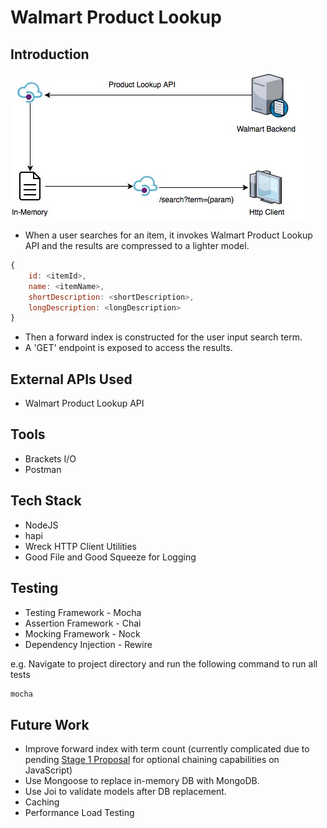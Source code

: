 # Walmart Product Lookup

## Introduction
![Architecture Diagram](architecture/architecture.jpg)

* When a user searches for an item, it invokes Walmart Product Lookup API and the results are compressed to a lighter model.

```javascript
{
    id: <itemId>,
    name: <itemName>,
    shortDescription: <shortDescription>,
    longDescription: <longDescription>
}
```

* Then a forward index is constructed for the user input search term.
* A 'GET' endpoint is exposed to access the results.

## External APIs Used
* Walmart Product Lookup API

## Tools
* Brackets I/O
* Postman

## Tech Stack
* NodeJS
* hapi
* Wreck HTTP Client Utilities
* Good File and Good Squeeze for Logging

## Testing
* Testing Framework - Mocha
* Assertion Framework - Chai
* Mocking Framework - Nock
* Dependency Injection - Rewire

e.g. Navigate to project directory and run the following command to run all tests
```bash
mocha
```

## Future Work
* Improve forward index with term count (currently complicated due to pending [Stage 1 Proposal](https://github.com/tc39/proposal-optional-chaining) for optional chaining capabilities on JavaScript)
* Use Mongoose to replace in-memory DB with MongoDB.
* Use Joi to validate models after DB replacement.
* Caching
* Performance Load Testing